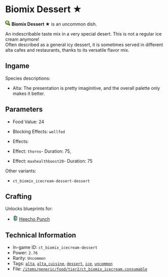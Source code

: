 # Biomix Dessert ★

<img src="https://raw.githubusercontent.com/Ceterai/Enternia/main/items/generic/food/tier2/ct_biomix_icecream.png" alt="Biomix Dessert ★ icon" loading="lazy" height=16px width="auto" /> **Biomix Dessert ★** is an uncommon dish.

An indescribable taste mix in a very special desert. This is not a regular ice cream anymore!  
Often described as a general icy dessert, it is sometimes served in different alta cafes and restaurants, thanks to its versatile flavor mix.

## Ingame

Species descriptions:

- Alta: The presentation is pretty imaginitive, and the overall palette only makes it better.

## Parameters

- Food Value: 24
- Blocking Effects: `wellfed`
- Effects: 

- Effect: `thorns`- Duration: 75, 

- Effect: `maxhealthboost20`- Duration: 75

Other variants:

- `ct_biomix_icecream-dessert-dessert`

## Crafting

Unlocks blueprints for:

- <img src="https://raw.githubusercontent.com/Ceterai/Enternia/main/items/generic/food/tier3/ct_heecho_punch.png" alt="Heecho Punch icon" loading="lazy" height=16px width="auto" /> [Heecho Punch](https://ceterai.github.io/MyEnternia/Wiki/HeechoPunch)

## Technical Information

- In-game ID: `ct_biomix_icecream-dessert`
- Power: `2.76`
- Rarity: `Uncommon`
- Tags: [`alta`](https://ceterai.github.io/MyEnternia/Wiki/Tags/Alta), [`alta_cuisine`](https://ceterai.github.io/MyEnternia/Wiki/Tags/AltaCuisine), [`dessert`](https://ceterai.github.io/MyEnternia/Wiki/Tags/Dessert), [`ice`](https://ceterai.github.io/MyEnternia/Wiki/Tags/Ice), [`uncommon`](https://ceterai.github.io/MyEnternia/Wiki/Tags/Uncommon)
- File: [`/items/generic/food/tier2/ct_biomix_icecream.consumable`](https://github.com/Ceterai/Enternia/blob/main/items/generic/food/tier2/ct_biomix_icecream.consumable)
